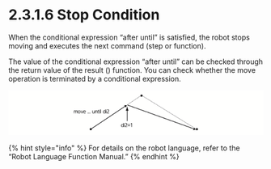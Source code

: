 # 2.3.1.6 Stop Condition

When the conditional expression “after until” is satisfied, the robot stops moving and executes the next command \(step or function\).

The value of the conditional expression “after until” can be checked through the return value of the result \(\) function. You can check whether the move operation is terminated by a conditional expression.

![Figure 21 Example of Stop Conditions](../../../.gitbook/assets/image%20%2846%29%20%281%29%20%282%29%20%281%29.png)

{% hint style="info" %}
For details on the robot language, refer to the “Robot Language Function Manual.”
{% endhint %}



